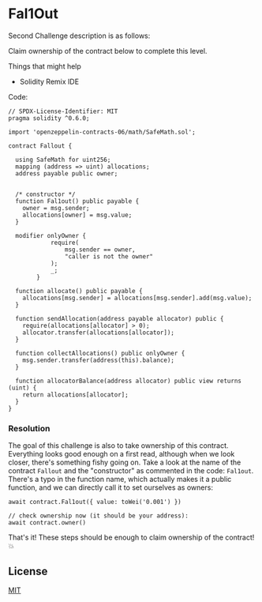 # Fal1Out

Second Challenge description is as follows:

Claim ownership of the contract below to complete this level.

Things that might help

- Solidity Remix IDE

Code:
```
// SPDX-License-Identifier: MIT
pragma solidity ^0.6.0;

import 'openzeppelin-contracts-06/math/SafeMath.sol';

contract Fallout {
  
  using SafeMath for uint256;
  mapping (address => uint) allocations;
  address payable public owner;


  /* constructor */
  function Fal1out() public payable {
    owner = msg.sender;
    allocations[owner] = msg.value;
  }

  modifier onlyOwner {
	        require(
	            msg.sender == owner,
	            "caller is not the owner"
	        );
	        _;
	    }

  function allocate() public payable {
    allocations[msg.sender] = allocations[msg.sender].add(msg.value);
  }

  function sendAllocation(address payable allocator) public {
    require(allocations[allocator] > 0);
    allocator.transfer(allocations[allocator]);
  }

  function collectAllocations() public onlyOwner {
    msg.sender.transfer(address(this).balance);
  }

  function allocatorBalance(address allocator) public view returns (uint) {
    return allocations[allocator];
  }
}
```

### Resolution
The goal of this challenge is also to take ownership of this contract. Everything looks good enough on a first read, although when we look closer, there's something fishy going on. Take a look at the name of the contract `Fallout` and the "constructor" as commented in the code: `Fal1out`. There's a typo in the function name, which actually makes it a public function, and we can directly call it to set ourselves as owners:
```
await contract.Fal1out({ value: toWei('0.001') })

// check ownership now (it should be your address):
await contract.owner()
```


That's it! These steps should be enough to claim ownership of the contract! 💥 
## License

[MIT](https://choosealicense.com/licenses/mit/)